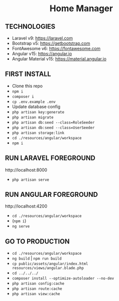 <h1 align="center">Home Manager</h1>

## TECHNOLOGIES

-   Laravel v9: https://laravel.com
-   Bootstrap v5: https://getbootstrap.com
-   FontAwesome v6: https://fontawesome.com
-   Angular v15: https://angular.io
-   Angular Material v15: https://material.angular.io

## FIRST INSTALL

-   Clone this repo
-   `npm i`
-   `composer i`
-   `cp .env.example .env`
-   Update database config
-   `php artisan key:generate`
-   `php artisan migrate`
-   `php artisan db:seed --class=RoleSeeder`
-   `php artisan db:seed --class=UserSeeder`
-   `php artisan storage:link`
-   `cd ./resources/angular/workspace`
-   `npm i`


## RUN LARAVEL FOREGROUND

http://localhost:8000

-   `php artisan serve`

## RUN ANGULAR FOREGROUND

http://localhost:4200

-   `cd ./resources/angular/workspace`
-   (`npm i`)
-   `ng serve`

## GO TO PRODUCTION

-   `cd ./resources/angular/workspace`
-   `ng build` | `npm run build`
-   `cp public/assets/angular/index.html resources/views/angular.blade.php`
-   `cd ../../../`
-   `composer install --optimize-autoloader --no-dev`
-   `php artisan config:cache`
-   `php artisan route:cache`
-   `php artisan view:cache`
